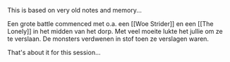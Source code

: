 This is based on very old notes and memory...

Een grote battle commenced met o.a. een [[Woe Strider]] en een [[The Lonely]] in het midden van het dorp. Met veel moeite lukte het jullie om ze te verslaan. De monsters verdwenen in stof toen ze verslagen waren.

That's about it for this session...
